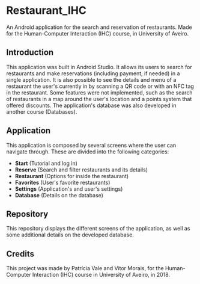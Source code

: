# Restaurant_IHC
An Android application for the search and reservation of restaurants. Made for the Human-Computer Interaction (IHC) course, in University of Aveiro.

## Introduction
This application was built in Android Studio. It allows its users to search for restaurants and make reservations (including payment, if needed) in a single application. It is also possible to see the details and menu of a restaurant the user's currently in by scanning a QR code or with an NFC tag in the restaurant. Some features were not implemented, such as the search of restaurants in a map around the user's location and a points system that offered discounts. The application's database was also developed in another course (Databases).

## Application
This application is composed by several screens where the user can navigate through. These are divided into the following categories:
 - **Start** (Tutorial and log in)
 - **Reserve** (Search and filter restaurants and its details)
 - **Restaurant** (Options for inside the restaurant)
 - **Favorites** (User's favorite restaurants)
 - **Settings** (Application's and user's settings)
 - **Database** (Details on the database)
 
 ## Repository
 This repository displays the different screens of the application, as well as some additional details on the developed database.
 
 ## Credits
 This project was made by Patrícia Vale and Vítor Morais, for the Human-Computer Interaction (IHC) course in University of Aveiro, in 2018.
